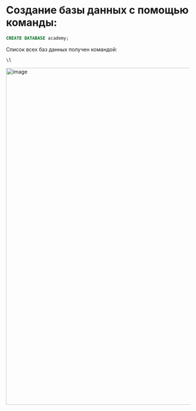 # Создание базы данных с помощью команды: 
```sql
CREATE DATABASE academy; 
```
Список всех баз данных получен командой:
```
\l 
```
<img width="922" alt="image" src="https://github.com/user-attachments/assets/d359ef55-22a0-4804-92cf-04a76c297b09" />
